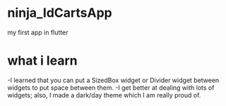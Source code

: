 # ninja_IdCartsApp
my first app in flutter 

# what i learn 

-I learned that you can put a SizedBox widget or Divider widget between widgets to put space between them.
-I get better at dealing with lots of widgets; also, I made a dark/day theme which I am really proud of.
